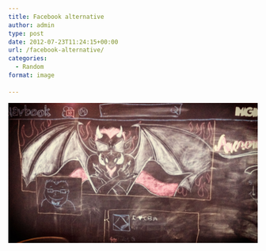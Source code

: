 ```yaml
---
title: Facebook alternative
author: admin
type: post
date: 2012-07-23T11:24:15+00:00
url: /facebook-alternative/
categories:
  - Random
format: image

---
```

![](/images/2016/09/slavsbook.jpg)

 [1]: http://www.jasinski.us/images/2016/09/slavsbook.jpg